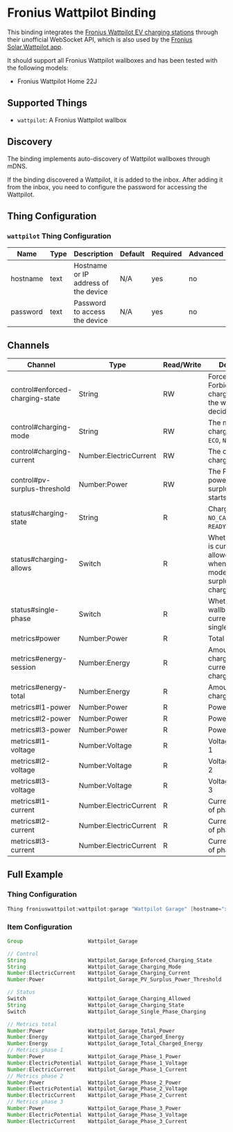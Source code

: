 # Fronius Wattpilot Binding

This binding integrates the [Fronius Wattpilot EV charging stations](https://www.fronius.com/en-gb/uk/solar-energy/installers-partners/products-solutions/residential-energy-solutions/e-mobility-and-photovoltaic-residential/wattpilot-ev-charging-solution-for-homes)
through their unofficial WebSocket API, which is also used by the [Fronius Solar.Wattpilot app](https://www.fronius.com/en-gb/uk/solar-energy/installers-partners/products-solutions/residential-energy-solutions/e-mobility-and-photovoltaic-residential/wattpilot-ev-charging-solution-for-homes#anc_app).

It should support all Fronius Wattpilot wallboxes and has been tested with the following models:

- Fronius Wattpilot Home 22J

## Supported Things

- `wattpilot`: A Fronius Wattpilot wallbox

## Discovery

The binding implements auto-discovery of Wattpilot wallboxes through mDNS.

If the binding discovered a Wattpilot, it is added to the inbox.
After adding it from the inbox, you need to configure the password for accessing the Wattpilot.

## Thing Configuration

### `wattpilot` Thing Configuration

| Name            | Type    | Description                           | Default | Required | Advanced |
|-----------------|---------|---------------------------------------|---------|----------|----------|
| hostname        | text    | Hostname or IP address of the device  | N/A     | yes      | no       |
| password        | text    | Password to access the device         | N/A     | yes      | no       |

## Channels

| Channel                         | Type                   | Read/Write | Description                                                                                            |
|---------------------------------|------------------------|------------|--------------------------------------------------------------------------------------------------------|
| control#enforced-charging-state | String                 | RW         | Force (`ON`) or Forbid (`OFF`) charging, or let the wallbox decide (`NEUTRAL`)                         |
| control#charging-mode           | String                 | RW         | The mode of charging: `DEFAULT`, `ECO`, `NEXT_TRIP`                                                    |
| control#charging-current        | Number:ElectricCurrent | RW         | The current to charge with                                                                             |
| control#pv-surplus-threshold    | Number:Power           | RW         | The PV surplus power at which surplus charging starts                                                  |
| status#charging-state           | String                 | R          | Charging state: `NO_CAR`, `CHARGING`, `READY` or `COMPLETE`                                            |
| status#charging-allows          | Switch                 | R          | Whether charging is currently allowed, e.g. when using eco mode too low PV surplus can forbid charging |
| status#single-phase             | Switch                 | R          | Whether the wallbox is currently charging single phase only                                            |
| metrics#power                   | Number:Power           | R          | Total power                                                                                            |
| metrics#energy-session          | Number:Energy          | R          | Amount of energy charged in the current/last charging session                                          |
| metrics#energy-total            | Number:Energy          | R          | Amount of energy charged in total                                                                      |
| metrics#l1-power                | Number:Power           | R          | Power of phase 1                                                                                       |
| metrics#l2-power                | Number:Power           | R          | Power of phase 2                                                                                       |
| metrics#l3-power                | Number:Power           | R          | Power of phase 3                                                                                       |
| metrics#l1-voltage              | Number:Voltage         | R          | Voltage of phase 1                                                                                     |
| metrics#l2-voltage              | Number:Voltage         | R          | Voltage of phase 2                                                                                     |
| metrics#l3-voltage              | Number:Voltage         | R          | Voltage of phase 3                                                                                     |
| metrics#l1-current              | Number:ElectricCurrent | R          | Current/amperage of phase 1                                                                            |
| metrics#l2-current              | Number:ElectricCurrent | R          | Current/amperage of phase 2                                                                            |
| metrics#l3-current              | Number:ElectricCurrent | R          | Current/amperage of phase 3                                                                            |

## Full Example

### Thing Configuration

```java
Thing froniuswattpilot:wattpilot:garage "Wattpilot Garage" [hostname="xxx.xxx.xxx.xxx", password="secret"]
```

### Item Configuration

```java
Group                     Wattpilot_Garage                             "Wattpilot Garage"                                                          ["Equipment"]

// Control
String                    Wattpilot_Garage_Enforced_Charging_State     "Enforced Charging State"               <BatteryLevel>  (Wattpilot_Garage)  ["Control"]                 {channel="froniuswattpilot:wattpilot:garage:control#enforced-charging-state"}
String                    Wattpilot_Garage_Charging_Mode               "Charging Mode"                         <BatteryLevel>  (Wattpilot_Garage)  ["Control"]                 {channel="froniuswattpilot:wattpilot:garage:control#charging-mode"}
Number:ElectricCurrent    Wattpilot_Garage_Charging_Current            "Charging Current [%d A]"               <Energy>        (Wattpilot_Garage)  ["Current", "Setpoint"]     {channel="froniuswattpilot:wattpilot:garage:control#charging-current", unit="A"}
Number:Power              Wattpilot_Garage_PV_Surplus_Power_Threshold  "PV Surplus Power Threshold [%.1f kW]"  <SolarPlant>    (Wattpilot_Garage)  ["Power", "Setpoint"]       {channel="froniuswattpilot:wattpilot:garage:control#pv-surplus-threshold", unit="W"}

// Status
Switch                    Wattpilot_Garage_Charging_Allowed            "Charging Allowed"                      <BatteryLevel>  (Wattpilot_Garage)  ["Status"]                  {channel="froniuswattpilot:wattpilot:garage:status#charging-allowed"}
String                    Wattpilot_Garage_Charging_State              "Charging State"                        <BatteryLevel>  (Wattpilot_Garage)  ["Status"]                  {channel="froniuswattpilot:wattpilot:garage:status#charging-state"}
Switch                    Wattpilot_Garage_Single_Phase_Charging       "Single Phase Charging"                 <BatteryLevel>  (Wattpilot_Garage)  ["Status"]                  {channel="froniuswattpilot:wattpilot:garage:status#single-phase"}

// Metrics total
Number:Power              Wattpilot_Garage_Total_Power                 "Total Power [%.2f kW]"                 <Energy>        (Wattpilot_Garage)  ["Measurement", "Power"]    {channel="froniuswattpilot:wattpilot:garage:metrics#power", unit="W"}
Number:Energy             Wattpilot_Garage_Charged_Energy              "Charged Energy [%.2f kWh]"             <Energy>        (Wattpilot_Garage)  ["Energy", "Measurement"]   {channel="froniuswattpilot:wattpilot:garage:metrics#energy-session", unit="kWh"}
Number:Energy             Wattpilot_Garage_Total_Charged_Energy        "Total Charged Energy [%.0f kWh]"       <Energy>        (Wattpilot_Garage)  ["Energy", "Measurement"]   {channel="froniuswattpilot:wattpilot:garage:metrics#energy-total", unit="kWh"}
// Metrics phase 1
Number:Power              Wattpilot_Garage_Phase_1_Power               "Phase 1 Power [%.2f kW]"               <Energy>        (Wattpilot_Garage)  ["Measurement", "Power"]    {channel="froniuswattpilot:wattpilot:garage:metrics#l1-power", unit="W"}
Number:ElectricPotential  Wattpilot_Garage_Phase_1_Voltage             "Phase 1 Voltage [%d V]"                <Energy>        (Wattpilot_Garage)  ["Measurement", "Voltage"]  {channel="froniuswattpilot:wattpilot:garage:metrics#l1-voltage", unit="V"}
Number:ElectricCurrent    Wattpilot_Garage_Phase_1_Current             "Phase 1 Current [%.1f A]"              <Energy>        (Wattpilot_Garage)  ["Current", "Measurement"]  {channel="froniuswattpilot:wattpilot:garage:metrics#l1-current", unit="A"}
// Metrics phase 2
Number:Power              Wattpilot_Garage_Phase_2_Power               "Phase 2 Power [%.2f kW]"               <Energy>        (Wattpilot_Garage)  ["Measurement", "Power"]    {channel="froniuswattpilot:wattpilot:garage:metrics#l2-power", unit="W"}
Number:ElectricPotential  Wattpilot_Garage_Phase_2_Voltage             "Phase 2 Voltage [%d V]"                <Energy>        (Wattpilot_Garage)  ["Measurement", "Voltage"]  {channel="froniuswattpilot:wattpilot:garage:metrics#l2-voltage", unit="V"}
Number:ElectricCurrent    Wattpilot_Garage_Phase_2_Current             "Phase 2 Current [%.1f A]"              <Energy>        (Wattpilot_Garage)  ["Current", "Measurement"]  {channel="froniuswattpilot:wattpilot:garage:metrics#l2-current", unit="A"}
// Metrics phase 3
Number:Power              Wattpilot_Garage_Phase_3_Power               "Phase 3 Power [%.2f kW]"               <Energy>        (Wattpilot_Garage)  ["Measurement", "Power"]    {channel="froniuswattpilot:wattpilot:garage:metrics#l3-power", unit="W"}
Number:ElectricPotential  Wattpilot_Garage_Phase_3_Voltage             "Phase 3 Voltage [%d V]"                <Energy>        (Wattpilot_Garage)  ["Measurement", "Voltage"]  {channel="froniuswattpilot:wattpilot:garage:metrics#l3-voltage", unit="V"}
Number:ElectricCurrent    Wattpilot_Garage_Phase_3_Current             "Phase 3 Current [%.1f A]"              <Energy>        (Wattpilot_Garage)  ["Current", "Measurement"]  {channel="froniuswattpilot:wattpilot:garage:metrics#l3-current", unit="A"}
```
